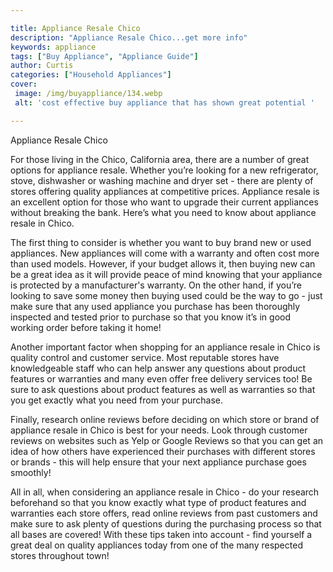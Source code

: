 ```yaml
---

title: Appliance Resale Chico
description: "Appliance Resale Chico...get more info"
keywords: appliance
tags: ["Buy Appliance", "Appliance Guide"]
author: Curtis
categories: ["Household Appliances"]
cover: 
 image: /img/buyappliance/134.webp
 alt: 'cost effective buy appliance that has shown great potential '

---
```


Appliance Resale Chico

For those living in the Chico, California area, there are a number of great options for appliance resale. Whether you’re looking for a new refrigerator, stove, dishwasher or washing machine and dryer set - there are plenty of stores offering quality appliances at competitive prices. Appliance resale is an excellent option for those who want to upgrade their current appliances without breaking the bank. Here’s what you need to know about appliance resale in Chico. 

The first thing to consider is whether you want to buy brand new or used appliances. New appliances will come with a warranty and often cost more than used models. However, if your budget allows it, then buying new can be a great idea as it will provide peace of mind knowing that your appliance is protected by a manufacturer's warranty. On the other hand, if you’re looking to save some money then buying used could be the way to go - just make sure that any used appliance you purchase has been thoroughly inspected and tested prior to purchase so that you know it’s in good working order before taking it home! 

Another important factor when shopping for an appliance resale in Chico is quality control and customer service. Most reputable stores have knowledgeable staff who can help answer any questions about product features or warranties and many even offer free delivery services too! Be sure to ask questions about product features as well as warranties so that you get exactly what you need from your purchase. 

Finally, research online reviews before deciding on which store or brand of appliance resale in Chico is best for your needs. Look through customer reviews on websites such as Yelp or Google Reviews so that you can get an idea of how others have experienced their purchases with different stores or brands - this will help ensure that your next appliance purchase goes smoothly! 

All in all, when considering an appliance resale in Chico - do your research beforehand so that you know exactly what type of product features and warranties each store offers, read online reviews from past customers and make sure to ask plenty of questions during the purchasing process so that all bases are covered! With these tips taken into account - find yourself a great deal on quality appliances today from one of the many respected stores throughout town!
